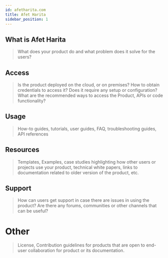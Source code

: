 ```yaml
---
id: afetharita.com
title: Afet Harita
sidebar_position: 1
---
```



## What is Afet Harita
> What does your product do and what problem does it solve for the users?

## Access
> Is the product deployed on the cloud, or on premises? How to obtain credentials to access it? Does it require any setup or configuration? What are the recommended ways to access the Product, APIs or code functionality?

## Usage
> How-to guides, tutorials, user guides, FAQ, troubleshooting guides, API references


## Resources
> Templates, Examples, case studies highlighting how other users or projects use your product, technical white papers, links to documentation related to older version of the product, etc.

## Support
> How can users get support in case there are issues in using the product? Are there any forums, communities or other channels that can be useful?


# Other
> License, Contribution guidelines for products that are open to end-user collaboration for product or its documentation.


